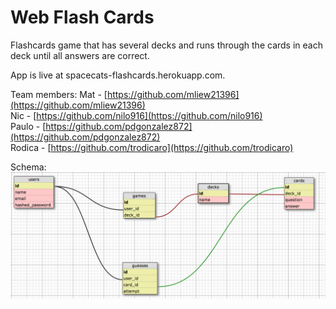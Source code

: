 # Web Flash Cards 

Flashcards game that has several decks and runs through the cards in each deck until all answers are correct.

App is live at spacecats-flashcards.herokuapp.com.

Team members:
Mat - [https://github.com/mliew21396](https://github.com/mliew21396)  
Nic - [https://github.com/nilo916](https://github.com/nilo916)  
Paulo - [https://github.com/pdgonzalez872](https://github.com/pdgonzalez872)  
Rodica - [https://github.com/trodicaro](https://github.com/trodicaro)  

Schema: ![Schema](web_flashcards_schema.png "Flashcards Schema")
